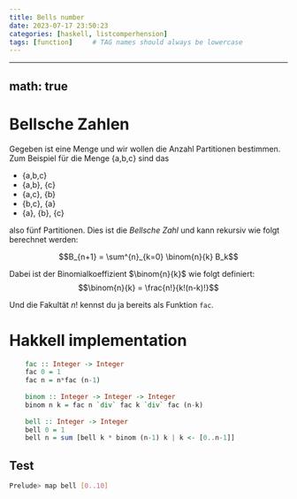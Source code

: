 ```yaml
---
title: Bells number
date: 2023-07-17 23:50:23
categories: [haskell, listcomperhension]
tags: [function]     # TAG names should always be lowercase
---
```


---
math: true
---

# Bellsche Zahlen
Gegeben ist eine Menge und wir wollen die Anzahl Partitionen bestimmen. Zum Beispiel für die Menge {a,b,c} sind das

  *  {a,b,c}
  *  {a,b}, {c} 
  *  {a,c}, {b} 
  *  {b,c}, {a} 
  *  {a}, {b}, {c}

also fünf Partitionen. Dies ist die _Bellsche Zahl_ und kann rekursiv wie folgt berechnet werden: 

$$B_{n+1} = \sum^{n}_{k=0} \binom{n}{k} B_k$$

Dabei ist der Binomialkoeffizient $\binom{n}{k}$ wie folgt definiert:
$$\binom{n}{k} = \frac{n!}{k!(n-k)!}$$

Und die Fakultät $n!$ kennst du ja bereits als Funktion `fac`.

# Hakkell implementation

```haskell
    fac :: Integer -> Integer
    fac 0 = 1
    fac n = n*fac (n-1)
    
    binom :: Integer -> Integer -> Integer
    binom n k = fac n `div` fac k `div` fac (n-k)
    
    bell :: Integer -> Integer
    bell 0 = 1
    bell n = sum [bell k * binom (n-1) k | k <- [0..n-1]]
```

## Test
```bash
Prelude> map bell [0..10]
```